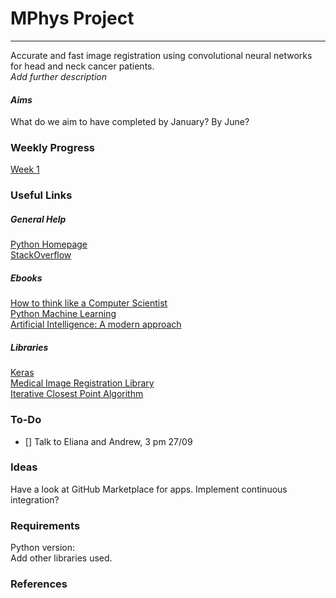 # MPhys Project 
---
Accurate and fast image registration using convolutional neural networks for head and neck cancer patients.<br>
*Add further description* <br>
#### _Aims_
What do we aim to have completed by January? By June?
### Weekly Progress
[Week 1](https://github.com/DMcSweeney/MPhys/tree/master/Week_1 "Week 1")

### Useful Links
##### _General Help_
[Python Homepage](https://www.python.org/ "Python Documentation") <br> 
[StackOverflow](https://stackoverflow.com/ "Stack Overflow")<br>
##### _Ebooks_
[How to think like a Computer Scientist](http://interactivepython.org/runestone/static/thinkcspy/index.html)<br>
[Python Machine Learning](https://ebookcentral.proquest.com/lib/manchester/detail.action?docID=4191233)<br>
[Artificial Intelligence: A modern approach](http://thuvien.thanglong.edu.vn:8081/dspace/bitstream/DHTL_123456789/4010/1/CS503-2.pdf)<br>
##### _Libraries_
[Keras](https://keras.io/ "Keras Documentation") <br>
[Medical Image Registration Library](https://pypi.org/project/SimpleElastix/0.10.0.post224/ "SimpleElastix")<br>
[Iterative Closest Point Algorithm](https://pypi.org/project/ICP/2.1.1/ "ICP")<br>

### To-Do

- [] Talk to Eliana and Andrew, 3 pm 27/09

### Ideas
Have a look at GitHub Marketplace for apps.
Implement continuous integration?

### Requirements
Python version:<br>
Add other libraries used.<br>



### References
